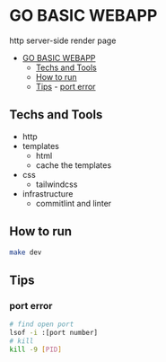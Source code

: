 # GO BASIC WEBAPP

http server-side render page

<!--toc:start-->

- [GO BASIC WEBAPP](#go-basic-webapp)
  - [Techs and Tools](#techs-and-tools)
  - [How to run](#how-to-run)
  - [Tips](#tips) - [port error](#port-error)
  <!--toc:end-->

## Techs and Tools

- http
- templates
  - html
  - cache the templates
- css
  - tailwindcss
- infrastructure
  - commitlint and linter

## How to run

```bash
make dev
```

## Tips

### port error

```bash
# find open port
lsof -i :[port number]
# kill
kill -9 [PID]
```
